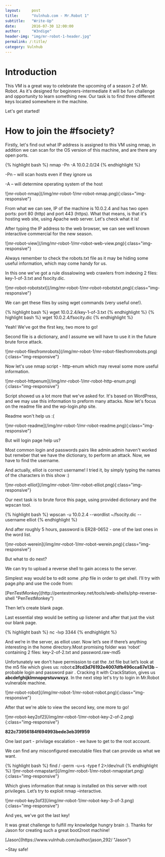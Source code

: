 ```yaml
---
layout:     post
title:      "Vulnhub.com - Mr.Robot 1"
subtitle:   "Write-Up"
date:       2016-07-30 12:00:00
author:     "W3ndige"
header-img: "img/mr-robot-1-header.jpg"
permalink: /:title/
category: Vulnhub
---
```

<h1>Introduction</h1>
<p>This VM is a great way to celebrate the upcoming of a season 2 of Mr. Robot. As it's designed for beginners-intermediate it will be fun challenge and opportunity to learn something new. Our task is to find three different keys located somewhere in the machine. </p>
<p>Let's get started!</p>
<h1>How to join the #fsociety?</h1>
<p>Firstly, let's find out what IP address is assigned to this VM using nmap, in addition we can scan for the OS version of this machine, and are there any open ports.</p>
{% highlight bash %}
nmap -Pn -A 10.0.2.0/24
{% endhighlight %}
<p>-Pn – will scan hosts even if they ignore us</p>
<p>-A – will determine operating system of the host</p>
![mr-robot-nmap](/img/mr-robot-1/mr-robot-nmap.png){:class="img-responsive"}
<p>From what we can see, IP of the machine is 10.0.2.4 and has two open ports: port 80 (http) and port 443 (https). What that means, is that it's hosting web site, using Apache web server. Let's check what it is!</p>
<p>After typing the IP address to the web browser, we can see well known interactive commercial for the new season.</p>
![mr-robot-view](/img/mr-robot-1/mr-robot-web-view.png){:class="img-responsive"}
<p>Always remember to check the robots.txt file as it may be hiding some useful information, which may come handy for us.</p>
<p>In this one we've got a rule dissalowing web crawlers from indexing 2 files: key-1-of-3.txt and fsocity.dic.</p>
![mr-robot-robotstxt](/img/mr-robot-1/mr-robot-robotstxt.png){:class="img-responsive"}
<p>We can get these files by using wget commands (very useful one!).</p>
{% highlight bash %}
wget 10.0.2.4/key-1-of-3.txt
{% endhighlight %}
{% highlight bash %}
wget 10.0.2.4/fsocity.dic
{% endhighlight %}
<p>Yeah! We've got the first key, two more to go!</p>
<p>Second file is a dictionary, and I assume we will have to use it in the future brute force attack.</p>
![mr-robot-filesfromrobots](/img/mr-robot-1/mr-robot-filesfromrobots.png){:class="img-responsive"}
<p>Now let's use nmap script - http-enum which may reveal some more useful information.</p>
![mr-robot-httpenum](/img/mr-robot-1/mr-robot-http-enum.png){:class="img-responsive"}
<p>Script showed us a lot more that we've asked for. It's based on WordPress, and we may use this information to preform many attacks. Now let's focus on the readme file and the wp-login.php site.</p>
<p>Readme won't help us :(</p>
![mr-robot-readme](/img/mr-robot-1/mr-robot-readme.png){:class="img-responsive"}
<p>But will login page help us?</p>
<p>Most common login and passwords pairs like admin:admin haven't worked but remeber that we have the dictionary, to perform an attack. Now, we have to find the username. </p>
<p>And actually, elliot is correct username! I tried it, by simply typing the names of the characters in this show :)</p>
![mr-robot-elliot](/img/mr-robot-1/mr-robot-elliot.png){:class="img-responsive"}
<p>Our next task is to brute force this page, using provided dictionary and the wpscan tool.</p>
{% highlight bash %}
wpscan -u 10.0.2.4 --wordlist ~/fsocity.dic --username elliot
{% endhighlight %}
<p>And after roughly 5 hours, password is ER28-0652 - one of the last ones in the word list.</p>
![mr-robot-werein](/img/mr-robot-1/mr-robot-werein.png){:class="img-responsive"}
<p>But what to do next?</p>
<p>We can try to upload a reverse shell to gain access to the server.</p>
<p>Simplest way would be to edit some .php file in order to get shell. I’ll try with page.php and use the code from:</p> [PenTestMonkey](http://pentestmonkey.net/tools/web-shells/php-reverse-shell "PenTestMonkey")
<p>Then let’s create blank page.</p>
<p>Last essential step would be setting up listener and after that just the visit our blank page.</p>
{% highlight bash %}
nc -lvp 3344
{% endhighlight %}
<p>And we’re in the server, as elliot user. Now let’s see if there’s anything interesting in the home directory.Most promising folder was ‘robot’ containing 2 files: key-2-of-2.txt and password.raw-md5</p>
<p>Unfortunately we don’t have permission to cat the .txt file but let’s look at the m5 file which gives us: robot:<b>c3fcd3d76192e4007dfb496cca67e13b</b> – probable login and password pair . Cracking it with CrackStation, gives us <b>abcdefghijklmnopqrstuvwxyz</b>. In the next step let's try to login in Mr.Robot vulnerable machine.</p>
![mr-robot-robot](/img/mr-robot-1/mr-robot-robot.png){:class="img-responsive"}
<p>After that we're able to view the second key, one more to go!</p>
![mr-robot-key2of2](/img/mr-robot-1/mr-robot-key-2-of-2.png){:class="img-responsive"}
<p><b>822c73956184f694993bede3eb39f959</b></p>
<p>One last part - privilage escalation - we have to get to the root account.</p>
<p>We can find any misconfigured executable files that can provide us what we want.</p>
{% highlight bash %}
find / -perm -u=s -type f 2>/dev/null
{% endhighlight %}
![mr-robot-nmapstart](/img/mr-robot-1/mr-robot-nmapstart.png){:class="img-responsive"}
<p>Which gives information that nmap is installed on this server with root privileges. Let’s try to exploit nmap –interactive.</p>
![mr-robot-key3of3](/img/mr-robot-1/mr-robot-key-3-of-3.png){:class="img-responsive"}
<p>And yes, we've got the last key!</p>
<p>It was great challenge to fulfill my knowledge hungry brain :). Thanks for Jason for creating such a great boot2root machine!</p>
[Jason](https://www.vulnhub.com/author/jason,292/ "Jason")

<p>~Stay safe!</p>
